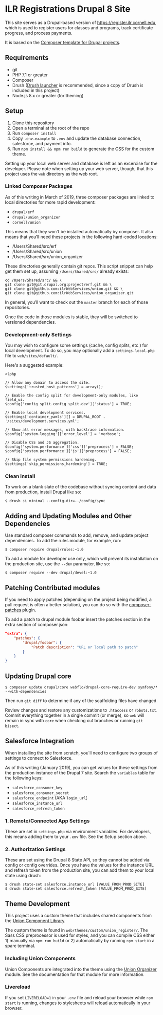 # ILR Registrations Drupal 8 Site

This site serves as a Drupal-based version of https://register.ilr.cornell.edu, which is used to register users for classes and programs, track certificate progress, and process payments.

It is based on the [Composer template for Drupal projects][].

## Requirements

- git
- PHP 7.1 or greater
- Composer
- Drush ([Drush launcher][] is recommended, since a copy of Drush is included in this project)
- Node.js 8.x or greater (for theming)

## Setup

1. Clone this repository
2. Open a terminal at the root of the repo
3. Run `composer install`
4. Copy `.env.example` to `.env` and update the database connection, salesforce, and payment info.
5. Run `npm install && npm run build` to generate the CSS for the custom theme.

Setting up your local web server and database is left as an excercise for the developer. Please note when setting up your web server, though, that this project uses the `web` directory as the web root.

### Linked Composer Packages

As of this writing in March of 2019, three composer packages are linked to local directories for more rapid development:

- `drupal/erf`
- `drupal/union_organizer`
- `cornell/union`

This means that they won't be installed automatically by composer. It also means that you'll need these projects in the following hard-coded locations:

- /Users/Shared/src/erf
- /Users/Shared/src/union
- /Users/Shared/src/union_organizer

These directories generally contain git repos. This script snippet can help get them set up, assuming `/Users/Shared/src/` already exists:

```
cd /Users/Shared/src/ && \
git clone git@git.drupal.org:project/erf.git && \
git clone git@github.com:ilrWebServices/union.git && \
git clone git@github.com:ilrWebServices/union_organizer.git
```

In general, you'll want to check out the `master` branch for each of those repositories.

Once the code in those modules is stable, they will be switched to versioned dependencies.

### Development-only Settings

You may wish to configure some settings (cache, config splits, etc.) for local development. To do so, you may optionally add a `settings.local.php` file to `web/sites/default/`.

Here's a suggested example:

```
<?php

// Allow any domain to access the site.
$settings['trusted_host_patterns'] = array();

// Enable the config split for development-only modules, like field_ui.
$config['config_split.config_split.dev']['status'] = TRUE;

// Enable local development services.
$settings['container_yamls'][] = DRUPAL_ROOT . '/sites/development.services.yml';

// Show all error messages, with backtrace information.
$config['system.logging']['error_level'] = 'verbose';

// Disable CSS and JS aggregation.
$config['system.performance']['css']['preprocess'] = FALSE;
$config['system.performance']['js']['preprocess'] = FALSE;

// Skip file system permissions hardening.
$settings['skip_permissions_hardening'] = TRUE;
```

### Clean install

To work on a blank slate of the codebase without syncing content and data from production, install Drupal like so:

```
$ drush si minimal --config-dir=../config/sync
```

## Adding and Updating Modules and Other Dependencies

Use standard composer commands to add, remove, and update project dependencies. To add the rules module, for example, run:

```
$ composer require drupal/rules:~1.0
```

To add a module for developer use only, which will prevent its installation on the production site, use the `--dev` paramater, like so:

```
$ composer require --dev drupal/devel:~1.0
```

## Patching Contributed modules

If you need to apply patches (depending on the project being modified, a pull
request is often a better solution), you can do so with the
[composer-patches][] plugin.

To add a patch to drupal module foobar insert the patches section in the extra
section of composer.json:
```json
"extra": {
    "patches": {
        "drupal/foobar": {
            "Patch description": "URL or local path to patch"
        }
    }
}
```

## Updating Drupal core

```
$ composer update drupal/core webflo/drupal-core-require-dev symfony/* --with-dependencies
```

Then run `git diff` to determine if any of the scaffolding files have changed.

Review changes and restore any customizations to `.htaccess` or `robots.txt`. Commit everything together in a single commit (or merge), so `web` will remain in sync with `core` when checking out branches or running `git bisect`.

## Salesforce Integration

When installing the site from scratch, you'll need to configure two groups of settings to connect to Salesforce.

As of this writing (January 2019), you can get values for these settings from the production instance of the Drupal 7 site. Search the `variables` table for the following keys:

- `salesforce_consumer_key`
- `salesforce_consumer_secret`
- `salesforce_endpoint` (AKA `login_url`)
- `salesforce_instance_url`
- `salesforce_refresh_token`

### 1. Remote/Connected App Settings

These are set in `settings.php` via environment variables. For developers, this means adding them to your `.env` file. See the Setup section above.

### 2. Authorization Settings

These are set using the Drupal 8 State API, so they cannot be added via config or config overrides. Once you have the values for the instance URL and refresh token from the production site, you can add them to your local state using drush:

```
$ drush state-set salesforce.instance_url [VALUE_FROM_PROD_SITE]
$ drush state-set salesforce.refresh_token [VALUE_FROM_PROD_SITE]
```

## Theme Development

This project uses a custom theme that includes shared components from the [Union Component Library][].

The custom theme is found in `web/themes/custom/union_register/`. The Sass CSS preprocessor is used for styles, and you can compile CSS either 1) manually via `npm run build` or 2) automatically by running `npm start` in a spare terminal.

### Including Union Components

Union Components are integrated into the theme using the [Union Organizer][] module. See the documentation for that module for more information.

### Livereload

If you set `LIVERELOAD=1` in your `.env` file and reload your browser while `npm start` is running, changes to stylesheets will reload automatically in your browser.


[Composer template for Drupal projects]: https://github.com/drupal-composer/drupal-project
[Drush launcher]: https://github.com/drush-ops/drush-launcher
[composer-patches]: https://github.com/cweagans/composer-patches
[Union Component Library]: https://github.com/ilrWebServices/union
[Union Organizer]: https://github.com/ilrWebServices/union_organizer
